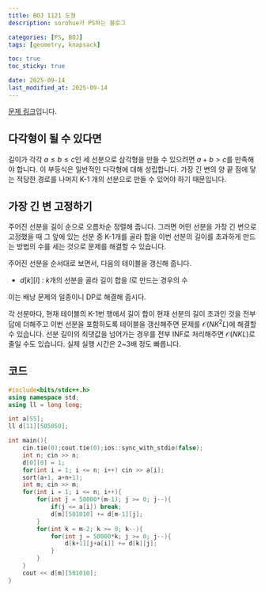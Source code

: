 ```yaml
---
title: BOJ 1121 도형
description: sorohue가 PS하는 블로그

categories: [PS, BOJ]
tags: [geometry, knapsack]

toc: true
toc_sticky: true

date: 2025-09-14
last_modified_at: 2025-09-14
---
```


[문제 링크](https://boj.kr/1121)입니다.

## 다각형이 될 수 있다면

길이가 각각 $a \le b \le c$인 세 선분으로 삼각형을 만들 수 있으려면  $a+b > c$를 만족해야 합니다. 이 부등식은 일반적인 다각형에 대해 성립합니다. 가장 긴 변의 양 끝 점에 닿는 적당한 경로를 나머지 K-1 개의 선분으로 만들 수 있어야 하기 때문입니다.

## 가장 긴 변 고정하기

주어진 선분을 길이 순으로 오름차순 정렬해 줍니다. 그러면 어떤 선분을 가장 긴 변으로 고정했을 때 그 앞에 있는 선분 중 K-1개를 골라 합을 이번 선분의 길이를 초과하게 만드는 방법의 수를 세는 것으로 문제를 해결할 수 있습니다.

주어진 선분을 순서대로 보면서, 다음의 테이블을 갱신해 줍니다.

- $d[k][l]$ : $k$개의 선분을 골라 길이 합을 $l$로 만드는 경우의 수

이는 배낭 문제의 일종이니 DP로 해결해 줍시다.

각 선분마다, 현재 테이블의 K-1번 행에서 길이 합이 현재 선분의 길이 초과인 것을 전부 답에 더해주고 이번 선분을 포함하도록 테이블을 갱신해주면 문제를  $\mathcal{O} (NK^2 L)$에 해결할 수 있습니다. 선분 길이의 최댓값을 넘어가는 경우를 전부 INF로 처리해주면 $\mathcal{O} (NKL)$로 줄일 수도 있습니다. 실제 실행 시간은 2~3배 정도 빠릅니다.

## 코드

```cpp
#include<bits/stdc++.h>
using namespace std;
using ll = long long;

int a[55];
ll d[11][505050];

int main(){
    cin.tie(0);cout.tie(0);ios::sync_with_stdio(false);
    int n; cin >> n;
    d[0][0] = 1;
    for(int i = 1; i <= n; i++) cin >> a[i];
    sort(a+1, a+n+1);
    int m; cin >> m;
    for(int i = 1; i <= n; i++){
        for(int j = 50000*(m-1); j >= 0; j--){
            if(j <= a[i]) break;
            d[m][501010] += d[m-1][j];
        }
        for(int k = m-2; k >= 0; k--){
            for(int j = 50000*k; j >= 0; j--){
                d[k+1][j+a[i]] += d[k][j];
            }
        }
    }
    cout << d[m][501010];
}
```
